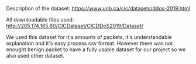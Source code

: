 Description of the dataset:
https://www.unb.ca/cic/datasets/ddos-2019.html

All downloadable files used:
http://205.174.165.80/CICDataset/CICDDoS2019/Dataset/


We used this dataset for it's amounts of packets, it's understandable explanation and it's easy process csv format.
However there was not enought benign packet to have a fully usable dataset for our project so we also used other dataset.
